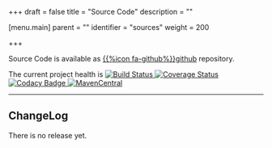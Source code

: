 +++
draft = false
title = "Source Code"
description = ""

[menu.main]
parent = ""
identifier = "sources"
weight = 200

+++


Source Code is available as [{{%icon fa-github%}}github](https://github.com/uweschaefer/factcast) repository. 

The current project health is 
<a href="https://travis-ci.org/uweschaefer/factcast">
    <img class="inline" src="https://travis-ci.org/uweschaefer/factcast.svg?branch=master" alt="Build Status">
</a> 
<a href="https://coveralls.io/github/uweschaefer/factcast?branch=master">
    <img class="inline" src="https://coveralls.io/repos/github/uweschaefer/factcast/badge.svg?branch=master" alt="Coverage Status" style="width: auto; height: auto;">
</a>
<a href="https://www.codacy.com/app/uwe/factcast?utm_source=github.com&amp;utm_medium=referral&amp;utm_content=uweschaefer/factcast&amp;utm_campaign=badger">
    <img src="https://camo.githubusercontent.com/1c83cab4eec41ad80d9920cba1bc06f849a97b03/68747470733a2f2f6170692e636f646163792e636f6d2f70726f6a6563742f62616467652f47726164652f6464353932316366656238313438326462373266613864396466363830343866" alt="Codacy Badge" data-canonical-src="https://api.codacy.com/project/badge/Grade/dd5921cfeb81482db72fa8d9df68048f" style="max-width:100%;" class="inline">
</a> 
<a href="http://search.maven.org/#search%7Cgav%7C1%7Cg%3A%22org.factcast%22">
    <img class="inline" src="https://img.shields.io/maven-central/v/org.factcast/factcast-server.svg" alt="MavenCentral">
</a>


------


## ChangeLog

There is no release yet.

